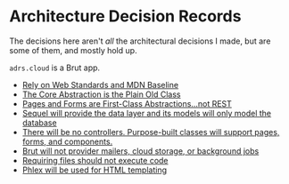 # Architecture Decision Records

The decisions here aren't *all* the architectural decisions I made, but are some of
them, and mostly hold up.

`adrs.cloud` is a Brut app.

* [Rely on Web Standards and MDN Baseline](https://adrs.cloud/shared_adrs/padr_b6920f0df907886b8a9207e9e2c9c2a2)
* [The Core Abstraction is the Plain Old Class](https://adrs.cloud/shared_adrs/padr_57f2397009a8aaf2c6083813ca588d73)
* [Pages and Forms are First-Class Abstractions…not REST](https://adrs.cloud/shared_adrs/padr_cdfcbe6b116b80a4f3d53fb3a6ed44b2)
* [Sequel will provide the data layer and its models will only model the database](https://adrs.cloud/shared_adrs/padr_01810ba90a92ec6c081a81affe212fb2)
* [There will be no controllers. Purpose-built classes will support pages, forms, and components.](https://adrs.cloud/shared_adrs/padr_f318e74925cb3e9d7e0eda329d085c4a)
* [Brut will not provider mailers, cloud storage, or background jobs](https://adrs.cloud/shared_adrs/padr_e7078d29f00710848ebbe43aea6094a6)
* [Requiring files should not execute code](https://adrs.cloud/shared_adrs/padr_03b5cf8e34bb7900a38f6de27e50adaa)
* [Phlex will be used for HTML templating](https://adrs.cloud/shared_adrs/padr_9529a5ada671254b5e5865b45abde92d)
